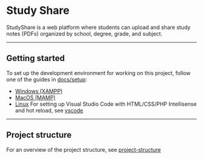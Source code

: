 # Study Share

StudyShare is a web platform where students can upload and share study notes (PDFs) organized by school, degree, grade, and subject.

---
## Getting started

To set up the development environment for working on this project, follow one of the guides in [docs/setup](docs/setup):
- [Windows (XAMPP)](docs/setup/xampp-windows.md)
-  [MacOS (MAMP)](docs/setup/mamp-macos.md)
-  [Linux](docs/setup/apache-linux.md)
For setting up Visual Studio Code with HTML/CSS/PHP Intellisense and hot reload, see [vscode](docs/setup/vscode.md)

---
## Project structure

For an overview of the project structure, see [project-structure](docs/project-structure.md)